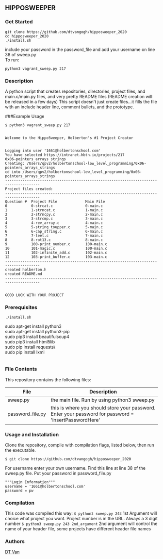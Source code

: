 ## HIPPOSWEEPER
### Get Started
```
git clone https://github.com/dtvangogh/hipposweeper_2020
cd hipposweeper_2020
./install.sh
```
include your password in the password_file and add your username on line 38 of sweep.py \
To run:
```
python3 vagrant_sweep.py 217  
```

### Description
A python script that creates repositories, directories, project files, and main.c/main.py files, and very pretty README files (README creation will be released in a few days)
This script doesn't just create files...it fills the file with an include header line, comment bullets, and the prototype.

###Example Usage
```
$ python3 vagrant_sweep.py 217


Welcome to the HippoSweeper, Holberton's #1 Project Creator


Logging into user '1661@holbertonschool.com'
You have selected https://intranet.hbtn.io/projects/217
0x06-pointers_arrays_strings
Creating: /Users/qpv2/holbertonschool-low_level_programming/0x06-pointers_arrays_strings
cd into /Users/qpv2/holbertonschool-low_level_programming/0x06-pointers_arrays_strings
--------------------------------------------------------------------------------------
Project files created:
--------------------------------------------------------------------------------------
Question #  Project File             Main File
0           0-strcat.c               0-main.c
1           1-strncat.c              1-main.c
2           2-strncpy.c              2-main.c
3           3-strcmp.c               3-main.c
4           4-rev_array.c            4-main.c
5           5-string_toupper.c       5-main.c
6           6-cap_string.c           6-main.c
7           7-leet.c                 7-main.c
8           8-rot13.c                8-main.c
9           100-print_number.c       100-main.c
10          101-magic.c              100-main.c
11          102-infinite_add.c       102-main.c
12          103-print_buffer.c       103-main.c
--------------------------------------------------------------------------------------
created holberton.h
created README.md
--------------------------------------------------------------------------------------


GOOD LUCK WITH YOUR PROJECT
```

### Prerequisites
```
./install.sh
```
sudo apt-get install python3\
sudo apt-get install python3-pip\
sudo pip3 install beautifulsoup4\
sudo pip3 install html5lib\
sudo pip install requests\	
sudo pip install lxml
```
```

### File Contents
This repository contains the following files:

|   **File**   |   **Description**   |
| -------------- | --------------------- |
|sweep.py | the main file. Run by using python3 sweep.py |
|password_file.py | this is where you should store your password. Enter your password for password = 'insertPasswordHere'

### Usage and Installation
Clone the repository, compile with compilation flags, listed below, then run the executable.
```
$ git clone https://github.com/dtvangogh/hipposweeper_2020
```
For username enter your own username. Find this line at line 38 of the sweep.py file. Put your password in password_file.py
```
"""Login Information"""
username = '1661@holbertonschool.com'
password = pw
```
### Compilation
This code was compiled this way:
` $ python3 sweep.py 243 `
1st Argument will choice what project you want. Project number is in the URL. Always a 3 digit number
` $ python3 sweep.py 243 2nd_argument `
2nd argument will control the name of your header file, some projects have different header file names


### Authors
[DT Van](github.com/dtvangogh)

